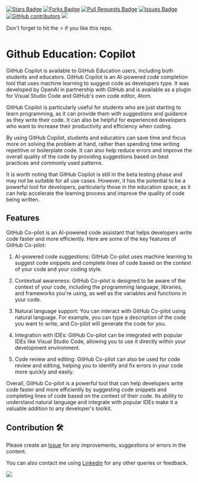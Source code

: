 <a href="https://github.com/drshahizan/learn-github/stargazers"><img src="https://img.shields.io/github/stars/drshahizan/learn-github" alt="Stars Badge"/></a>
<a href="https://github.com/drshahizan/learn-github/network/members"><img src="https://img.shields.io/github/forks/drshahizan/learn-github" alt="Forks Badge"/></a>
<a href="https://github.com/drshahizan/learn-github/pulls"><img src="https://img.shields.io/github/issues-pr/drshahizan/learn-github" alt="Pull Requests Badge"/></a>
<a href="https://github.com/drshahizan/learn-github/issues"><img src="https://img.shields.io/github/issues/drshahizan/learn-github" alt="Issues Badge"/></a>
<a href="https://github.com/drshahizan/learn-github/graphs/contributors"><img alt="GitHub contributors" src="https://img.shields.io/github/contributors/drshahizan/learn-github?color=2b9348"></a>
![](https://visitor-badge.glitch.me/badge?page_id=drshahizan/learn-cloud)

Don't forget to hit the :star: if you like this repo.

# Github Education: Copilot

GitHub Copilot is available to GitHub Education users, including both students and educators. GitHub Copilot is an AI-powered code completion tool that uses machine learning to suggest code as developers type. It was developed by OpenAI in partnership with GitHub and is available as a plugin for Visual Studio Code and GitHub's own code editor, Atom.

GitHub Copilot is particularly useful for students who are just starting to learn programming, as it can provide them with suggestions and guidance as they write their code. It can also be helpful for experienced developers who want to increase their productivity and efficiency when coding.

By using GitHub Copilot, students and educators can save time and focus more on solving the problem at hand, rather than spending time writing repetitive or boilerplate code. It can also help reduce errors and improve the overall quality of the code by providing suggestions based on best practices and commonly used patterns.

It is worth noting that GitHub Copilot is still in the beta testing phase and may not be suitable for all use cases. However, it has the potential to be a powerful tool for developers, particularly those in the education space, as it can help accelerate the learning process and improve the quality of code being written.

## Features
GitHub Co-pilot is an AI-powered code assistant that helps developers write code faster and more efficiently. Here are some of the key features of GitHub Co-pilot:

1. AI-powered code suggestions: GitHub Co-pilot uses machine learning to suggest code snippets and complete lines of code based on the context of your code and your coding style.

2. Contextual awareness: GitHub Co-pilot is designed to be aware of the context of your code, including the programming language, libraries, and frameworks you're using, as well as the variables and functions in your code.

3. Natural language support: You can interact with GitHub Co-pilot using natural language. For example, you can type a description of the code you want to write, and Co-pilot will generate the code for you.

4. Integration with IDEs: GitHub Co-pilot can be integrated with popular IDEs like Visual Studio Code, allowing you to use it directly within your development environment.

5. Code review and editing: GitHub Co-pilot can also be used for code review and editing, helping you to identify and fix errors in your code more quickly and easily.

Overall, GitHub Co-pilot is a powerful tool that can help developers write code faster and more efficiently by suggesting code snippets and completing lines of code based on the context of their code. Its ability to understand natural language and integrate with popular IDEs make it a valuable addition to any developer's toolkit.

## Contribution 🛠️
Please create an [Issue](https://github.com/drshahizan/learn-github/issues) for any improvements, suggestions or errors in the content.

You can also contact me using [Linkedin](https://www.linkedin.com/in/drshahizan/) for any other queries or feedback.

![](https://visitor-badge.glitch.me/badge?page_id=drshahizan)

